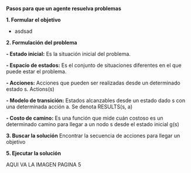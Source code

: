 
**Pasos para que un agente resuelva problemas**

**1. Formular el objetivo**
- asdsad

**2. Formulación del problema**

**- Estado inicial:** Es la situación inicial del problema.

**- Espacio de estados:** Es el conjunto de situaciones diferentes en el que puede estar el problema.

**- Acciones:** Acciones que pueden ser realizadas desde un determinado estado s. Actions(s)

**- Modelo de transición:** Estados alcanzables desde un estado dado s con una determinada acción a. Se denota RESULTS(s, a)

**- Costo de camino:** Es una función que mide cuán costoso es un determinado camino para llegar a un nodo s desde el estado inicial g(s)

**3. Buscar la solución**
Encontrar la secuencia de acciones para llegar un objetivo

**5. Ejecutar la solución**

AQUI VA LA IMAGEN PAGINA 5



<!--stackedit_data:
eyJoaXN0b3J5IjpbLTEyNzQ3Nzg1MDksNDk3ODE4ODEwXX0=
-->